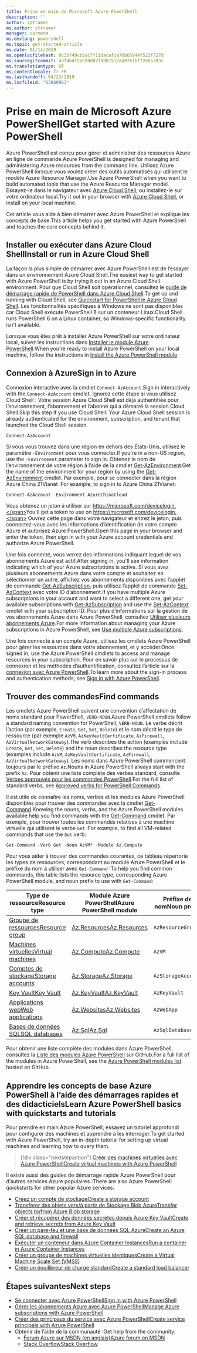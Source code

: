 ```yaml
---
title: Prise en main de Microsoft Azure PowerShell
description: ''
author: sptramer
ms.author: sttramer
manager: carmonm
ms.devlang: powershell
ms.topic: get-started-article
ms.date: 01/14/2019
ms.openlocfilehash: 0c3b749cb2ac7f11dacafca76b65944f523f727d
ms.sourcegitcommit: 43f4bdf2a59dd82fd881512aa9761bf72eb5703c
ms.translationtype: HT
ms.contentlocale: fr-FR
ms.lasthandoff: 04/23/2019
ms.locfileid: "63068963"
---
```

# <a name="get-started-with-azure-powershell"></a><span data-ttu-id="5d88a-102">Prise en main de Microsoft Azure PowerShell</span><span class="sxs-lookup"><span data-stu-id="5d88a-102">Get started with Azure PowerShell</span></span>

<span data-ttu-id="5d88a-103">Azure PowerShell est conçu pour gérer et administrer des ressources Azure en ligne de commande.</span><span class="sxs-lookup"><span data-stu-id="5d88a-103">Azure PowerShell is designed for managing and administering Azure resources from the command line.</span></span> <span data-ttu-id="5d88a-104">Utilisez Azure PowerShell lorsque vous voulez créer des outils automatisés qui utilisent le modèle Azure Resource Manager.</span><span class="sxs-lookup"><span data-stu-id="5d88a-104">Use Azure PowerShell when you want to build automated tools that use the Azure Resource Manager model.</span></span>
<span data-ttu-id="5d88a-105">Essayez-le dans le navigateur avec [Azure Cloud Shell](/azure/cloud-shell/overview), ou installez-le sur votre ordinateur local.</span><span class="sxs-lookup"><span data-stu-id="5d88a-105">Try it out in your browser with [Azure Cloud Shell](/azure/cloud-shell/overview), or install on your local machine.</span></span>

<span data-ttu-id="5d88a-106">Cet article vous aide à bien démarrer avec Azure PowerShell et explique les concepts de base.</span><span class="sxs-lookup"><span data-stu-id="5d88a-106">This article helps you get started with Azure PowerShell and teaches the core concepts behind it.</span></span>

## <a name="install-or-run-in-azure-cloud-shell"></a><span data-ttu-id="5d88a-107">Installer ou exécuter dans Azure Cloud Shell</span><span class="sxs-lookup"><span data-stu-id="5d88a-107">Install or run in Azure Cloud Shell</span></span>

<span data-ttu-id="5d88a-108">La façon la plus simple de démarrer avec Azure PowerShell est de l’essayer dans un environnement Azure Cloud Shell.</span><span class="sxs-lookup"><span data-stu-id="5d88a-108">The easiest way to get started with Azure PowerShell is by trying it out in an Azure Cloud Shell environment.</span></span>
<span data-ttu-id="5d88a-109">Pour que Cloud Shell soit opérationnel, consultez le [guide de démarrage rapide de PowerShell dans Azure Cloud Shell](/azure/cloud-shell/quickstart-powershell).</span><span class="sxs-lookup"><span data-stu-id="5d88a-109">To get up and running with Cloud Shell, see [Quickstart for PowerShell in Azure Cloud Shell](/azure/cloud-shell/quickstart-powershell).</span></span>
<span data-ttu-id="5d88a-110">Les fonctionnalités spécifiques à Windows ne sont pas disponibles car Cloud Shell exécute PowerShell 6 sur un conteneur Linux.</span><span class="sxs-lookup"><span data-stu-id="5d88a-110">Cloud Shell runs PowerShell 6 on a Linux container, so Windows-specific functionality isn't available.</span></span>

<span data-ttu-id="5d88a-111">Lorsque vous êtes prêt à installer Azure PowerShell sur votre ordinateur local, suivez les instructions dans [Installer le module Azure PowerShell](install-az-ps.md).</span><span class="sxs-lookup"><span data-stu-id="5d88a-111">When you're ready to install Azure PowerShell on your local machine, follow the instructions in [Install the Azure PowerShell module](install-az-ps.md).</span></span>

## <a name="sign-in-to-azure"></a><span data-ttu-id="5d88a-112">Connexion à Azure</span><span class="sxs-lookup"><span data-stu-id="5d88a-112">Sign in to Azure</span></span>

<span data-ttu-id="5d88a-113">Connexion interactive avec la cmdlet `Connect-AzAccount`.</span><span class="sxs-lookup"><span data-stu-id="5d88a-113">Sign in interactively with the `Connect-AzAccount` cmdlet.</span></span> <span data-ttu-id="5d88a-114">Ignorez cette étape si vous utilisez Cloud Shell : Votre session Azure Cloud Shell est déjà authentifiée pour l’environnement, l’abonnement et l’abonné qui a démarré la session Cloud Shell.</span><span class="sxs-lookup"><span data-stu-id="5d88a-114">Skip this step if you use Cloud Shell: Your Azure Cloud Shell session is already authenticated for the environment, subscription, and tenant that launched the Cloud Shell session.</span></span>

```azurepowershell-interactive
Connect-AzAccount
```

<span data-ttu-id="5d88a-115">Si vous vous trouvez dans une région en dehors des États-Unis, utilisez le paramètre `-Environment` pour vous connecter.</span><span class="sxs-lookup"><span data-stu-id="5d88a-115">If you're in a non-US region, use the `-Environment` parameter to sign in.</span></span> <span data-ttu-id="5d88a-116">Obtenez le nom de l’environnement de votre région à l’aide de la cmdlet [Get-AzEnvironment](/powershell/module/Az.Accounts/Get-AzEnvironment).</span><span class="sxs-lookup"><span data-stu-id="5d88a-116">Get the name of the environment for your region by using the [Get-AzEnvironment](/powershell/module/Az.Accounts/Get-AzEnvironment) cmdlet.</span></span> <span data-ttu-id="5d88a-117">Par exemple, pour se connecter dans la région Azure China 21Vianet :</span><span class="sxs-lookup"><span data-stu-id="5d88a-117">For example, to sign in to Azure China 21Vianet:</span></span>

```azurepowershell-interactive
Connect-AzAccount -Environment AzureChinaCloud
```

<span data-ttu-id="5d88a-118">Vous obtenez un jeton à utiliser sur https://microsoft.com/devicelogin.</span><span class="sxs-lookup"><span data-stu-id="5d88a-118">You'll get a token to use on https://microsoft.com/devicelogin.</span></span> <span data-ttu-id="5d88a-119">Ouvrez cette page dans votre navigateur et entrez le jeton, puis connectez-vous avec les informations d’identification de votre compte Azure et autorisez Azure PowerShell.</span><span class="sxs-lookup"><span data-stu-id="5d88a-119">Open this page in your browser and enter the token, then sign in with your Azure account credentials and authorize Azure PowerShell.</span></span> 

<span data-ttu-id="5d88a-120">Une fois connecté, vous verrez des informations indiquant lequel de vos abonnements Azure est actif.</span><span class="sxs-lookup"><span data-stu-id="5d88a-120">After signing in, you'll see information indicating which of your Azure subscriptions is active.</span></span> <span data-ttu-id="5d88a-121">Si vous avez plusieurs abonnements Azure dans votre compte et souhaitez en sélectionner un autre, affichez vos abonnements disponibles avec l’applet de commande [Get-AzSubscription](/powershell/module/az.accounts/get-azsubscription), puis utilisez l’applet de commande [Set-AzContext](/powershell/module/az.accounts/set-azcontext) avec votre ID d’abonnement.</span><span class="sxs-lookup"><span data-stu-id="5d88a-121">If you have multiple Azure subscriptions in your account and want to select a different one, get your available subscriptions with [Get-AzSubscription](/powershell/module/az.accounts/get-azsubscription) and use the [Set-AzContext](/powershell/module/az.accounts/set-azcontext) cmdlet with your subscription ID.</span></span>
<span data-ttu-id="5d88a-122">Pour plus d’informations sur la gestion de vos abonnements Azure dans Azure PowerShell, consultez [Utiliser plusieurs abonnements Azure](manage-subscriptions-azureps.md).</span><span class="sxs-lookup"><span data-stu-id="5d88a-122">For more information about managing your Azure subscriptions in Azure PowerShell, see [Use multiple Azure subscriptions](manage-subscriptions-azureps.md).</span></span>

<span data-ttu-id="5d88a-123">Une fois connecté à un compte Azure, utilisez les cmdlets Azure PowerShell pour gérer les ressources dans votre abonnement, et y accéder.</span><span class="sxs-lookup"><span data-stu-id="5d88a-123">Once signed in, use the Azure PowerShell cmdlets to access and manage resources in your subscription.</span></span> <span data-ttu-id="5d88a-124">Pour en savoir plus sur le processus de connexion et les méthodes d’authentification, consultez l’article sur la [connexion avec Azure PowerShell](authenticate-azureps.md).</span><span class="sxs-lookup"><span data-stu-id="5d88a-124">To learn more about the sign-in process and authentication methods, see [Sign in with Azure PowerShell](authenticate-azureps.md).</span></span>

## <a name="find-commands"></a><span data-ttu-id="5d88a-125">Trouver des commandes</span><span class="sxs-lookup"><span data-stu-id="5d88a-125">Find commands</span></span>

<span data-ttu-id="5d88a-126">Les cmdlets Azure PowerShell suivent une convention d’affectation de noms standard pour PowerShell, `VERB-NOUN`.</span><span class="sxs-lookup"><span data-stu-id="5d88a-126">Azure PowerShell cmdlets follow a standard naming convention for PowerShell, `VERB-NOUN`.</span></span> <span data-ttu-id="5d88a-127">Le verbe décrit l’action (par exemple, `Create`, `Get`, `Set`, `Delete`) et le nom décrit le type de ressource (par exemple `AzVM`, `AzKeyVaultCertificate`, `AzFirewall`, `AzVirtualNetworkGateway`).</span><span class="sxs-lookup"><span data-stu-id="5d88a-127">The verb describes the action (examples include `Create`, `Get`, `Set`, `Delete`) and the noun describes the resource type (examples include `AzVM`, `AzKeyVaultCertificate`, `AzFirewall`, `AzVirtualNetworkGateway`).</span></span> <span data-ttu-id="5d88a-128">Les noms dans Azure PowerShell commencent toujours par le préfixe `Az`.</span><span class="sxs-lookup"><span data-stu-id="5d88a-128">Nouns in Azure PowerShell always start with the prefix `Az`.</span></span> <span data-ttu-id="5d88a-129">Pour obtenir une liste complète des verbes standard, consulte [Verbes approuvés pour les commandes PowerShell](/powershell/developer/cmdlet/approved-verbs-for-windows-powershell-commands).</span><span class="sxs-lookup"><span data-stu-id="5d88a-129">For the full list of standard verbs, see [Approved verbs for PowerShell Commands](/powershell/developer/cmdlet/approved-verbs-for-windows-powershell-commands).</span></span>

<span data-ttu-id="5d88a-130">Il est utile de connaître les noms, verbes et les modules Azure PowerShell disponibles pour trouver des commandes avec la cmdlet [Get-Command](/powershell/module/microsoft.powershell.core/get-command).</span><span class="sxs-lookup"><span data-stu-id="5d88a-130">Knowing the nouns, verbs, and the Azure PowerShell modules available help you find commands with the [Get-Command](/powershell/module/microsoft.powershell.core/get-command) cmdlet.</span></span> <span data-ttu-id="5d88a-131">Par exemple, pour trouver toutes les commandes relatives à une machine virtuelle qui utilisent le verbe `Get` :</span><span class="sxs-lookup"><span data-stu-id="5d88a-131">For example, to find all VM-related commands that use the `Get` verb:</span></span>

```powershell-interactive
Get-Command -Verb Get -Noun AzVM* -Module Az.Compute
```

<span data-ttu-id="5d88a-132">Pour vous aider à trouver des commandes courantes, ce tableau répertorie les types de ressources, correspondant au module Azure PowerShell et le préfixe du nom à utiliser avec `Get-Command` :</span><span class="sxs-lookup"><span data-stu-id="5d88a-132">To help you find common commands, this table lists the resource type, corresponding Azure PowerShell module, and noun prefix to use with `Get-Command`:</span></span>

| <span data-ttu-id="5d88a-133">Type de ressource</span><span class="sxs-lookup"><span data-stu-id="5d88a-133">Resource type</span></span> | <span data-ttu-id="5d88a-134">Module Azure PowerShell</span><span class="sxs-lookup"><span data-stu-id="5d88a-134">Azure PowerShell module</span></span> | <span data-ttu-id="5d88a-135">Préfixe de nom</span><span class="sxs-lookup"><span data-stu-id="5d88a-135">Noun prefix</span></span> |
|---------------|-------------------------|----------------|
| [<span data-ttu-id="5d88a-136">Groupe de ressources</span><span class="sxs-lookup"><span data-stu-id="5d88a-136">Resource group</span></span>](/azure/azure-resource-manager/resource-group-overview) | [<span data-ttu-id="5d88a-137">Az.Resources</span><span class="sxs-lookup"><span data-stu-id="5d88a-137">Az.Resources</span></span>](/powershell/module/az.resources#resources) | `AzResourceGroup` |
| [<span data-ttu-id="5d88a-138">Machines virtuelles</span><span class="sxs-lookup"><span data-stu-id="5d88a-138">Virtual machines</span></span>](/azure/virtual-machines) | [<span data-ttu-id="5d88a-139">Az.Compute</span><span class="sxs-lookup"><span data-stu-id="5d88a-139">Az.Compute</span></span>](/powershell/module/az.compute#virtual_machines) | `AzVM` |
| [<span data-ttu-id="5d88a-140">Comptes de stockage</span><span class="sxs-lookup"><span data-stu-id="5d88a-140">Storage accounts</span></span>](/azure/storage/common/storage-introduction) | [<span data-ttu-id="5d88a-141">Az.Storage</span><span class="sxs-lookup"><span data-stu-id="5d88a-141">Az.Storage</span></span>](/powershell/module/az.storage/) | `AzStorageAccount` |
| [<span data-ttu-id="5d88a-142">Key Vault</span><span class="sxs-lookup"><span data-stu-id="5d88a-142">Key Vault</span></span>](/azure/key-vault/key-vault-whatis) | [<span data-ttu-id="5d88a-143">Az.KeyVault</span><span class="sxs-lookup"><span data-stu-id="5d88a-143">Az.KeyVault</span></span>](/powershell/module/az.keyvault) | `AzKeyVault` |
| [<span data-ttu-id="5d88a-144">Applications web</span><span class="sxs-lookup"><span data-stu-id="5d88a-144">Web applications</span></span>](/azure/app-service) | [<span data-ttu-id="5d88a-145">Az.Websites</span><span class="sxs-lookup"><span data-stu-id="5d88a-145">Az.Websites</span></span>](/powershell/module/az.websites) | `AzWebApp` |
| [<span data-ttu-id="5d88a-146">Bases de données SQL</span><span class="sxs-lookup"><span data-stu-id="5d88a-146">SQL databases</span></span>](/azure/sql-database) | [<span data-ttu-id="5d88a-147">Az.Sql</span><span class="sxs-lookup"><span data-stu-id="5d88a-147">Az.Sql</span></span>](/powershell/module/az.sql) | `AzSqlDatabase` |

<span data-ttu-id="5d88a-148">Pour obtenir une liste complète des modules dans Azure PowerShell, consultez la [Liste des modules Azure PowerShell](https://github.com/Azure/azure-powershell/blob/master/documentation/azure-powershell-modules.md) sur GitHub.</span><span class="sxs-lookup"><span data-stu-id="5d88a-148">For a full list of the modules in Azure PowerShell, see the [Azure PowerShell modules list](https://github.com/Azure/azure-powershell/blob/master/documentation/azure-powershell-modules.md) hosted on GitHub.</span></span>

## <a name="learn-azure-powershell-basics-with-quickstarts-and-tutorials"></a><span data-ttu-id="5d88a-149">Apprendre les concepts de base Azure PowerShell à l’aide des démarrages rapides et des didacticiels</span><span class="sxs-lookup"><span data-stu-id="5d88a-149">Learn Azure PowerShell basics with quickstarts and tutorials</span></span>

<span data-ttu-id="5d88a-150">Pour prendre en main Azure PowerShell, essayez un tutoriel approfondi pour configurer des machines et apprendre à les interroger.</span><span class="sxs-lookup"><span data-stu-id="5d88a-150">To get started with Azure PowerShell, try an in-depth tutorial for setting up virtual machines and learning how to query them.</span></span>

> [!div class="nextstepaction"]
> [<span data-ttu-id="5d88a-151">Créer des machines virtuelles avec Azure PowerShell</span><span class="sxs-lookup"><span data-stu-id="5d88a-151">Create virtual machines with Azure PowerShell</span></span>](azureps-vm-tutorial.yml)

<span data-ttu-id="5d88a-152">Il existe aussi des guides de démarrage rapide Azure PowerShell pour d’autres services Azure populaires :</span><span class="sxs-lookup"><span data-stu-id="5d88a-152">There are also Azure PowerShell quickstarts for other popular Azure services:</span></span>

* [<span data-ttu-id="5d88a-153">Créez un compte de stockage</span><span class="sxs-lookup"><span data-stu-id="5d88a-153">Create a storage account</span></span>](/azure/storage/common/storage-quickstart-create-account?tabs=azure-powershell)
* [<span data-ttu-id="5d88a-154">Transférer des objets vers/à partir de Stockage Blob Azure</span><span class="sxs-lookup"><span data-stu-id="5d88a-154">Transfer objects to/from Azure Blob storage</span></span>](/azure/storage/blobs/storage-quickstart-blobs-powershell)
* [<span data-ttu-id="5d88a-155">Créer et récupérer des données secrètes depuis Azure Key Vault</span><span class="sxs-lookup"><span data-stu-id="5d88a-155">Create and retrieve secrets from Azure Key Vault</span></span>](/azure/key-vault/quick-create-powershell)
* [<span data-ttu-id="5d88a-156">Créer un pare-feu et une base de données SQL Azure</span><span class="sxs-lookup"><span data-stu-id="5d88a-156">Create an Azure SQL database and firewall</span></span>](/azure/sql-database/scripts/sql-database-create-and-configure-database-powershell)
* [<span data-ttu-id="5d88a-157">Exécuter un conteneur dans Azure Container Instances</span><span class="sxs-lookup"><span data-stu-id="5d88a-157">Run a container in Azure Container Instances</span></span>](/azure/container-instances/container-instances-quickstart-powershell)
* [<span data-ttu-id="5d88a-158">Créer un groupe de machines virtuelles identiques</span><span class="sxs-lookup"><span data-stu-id="5d88a-158">Create a Virtual Machine Scale Set (VMSS)</span></span>](/azure/virtual-machine-scale-sets/quick-create-powershell)
* [<span data-ttu-id="5d88a-159">Créer un équilibreur de charge standard</span><span class="sxs-lookup"><span data-stu-id="5d88a-159">Create a standard load balancer</span></span>](/azure/load-balancer/quickstart-create-standard-load-balancer-powershell)

## <a name="next-steps"></a><span data-ttu-id="5d88a-160">Étapes suivantes</span><span class="sxs-lookup"><span data-stu-id="5d88a-160">Next steps</span></span>

* [<span data-ttu-id="5d88a-161">Se connecter avec Azure PowerShell</span><span class="sxs-lookup"><span data-stu-id="5d88a-161">Sign in with Azure PowerShell</span></span>](authenticate-azureps.md)
* [<span data-ttu-id="5d88a-162">Gérer les abonnements Azure avec Azure PowerShell</span><span class="sxs-lookup"><span data-stu-id="5d88a-162">Manage Azure subscriptions with Azure PowerShell</span></span>](manage-subscriptions-azureps.md)
* [<span data-ttu-id="5d88a-163">Créer des principaux du service avec Azure PowerShell</span><span class="sxs-lookup"><span data-stu-id="5d88a-163">Create service principals with Azure PowerShell</span></span>](create-azure-service-principal-azureps.md)
* <span data-ttu-id="5d88a-164">Obtenir de l’aide de la communauté :</span><span class="sxs-lookup"><span data-stu-id="5d88a-164">Get help from the community:</span></span>
  * [<span data-ttu-id="5d88a-165">Forum Azure sur MSDN (en anglais)</span><span class="sxs-lookup"><span data-stu-id="5d88a-165">Azure forum on MSDN</span></span>](http://go.microsoft.com/fwlink/p/?LinkId=320212)
  * [<span data-ttu-id="5d88a-166">Stack Overflow</span><span class="sxs-lookup"><span data-stu-id="5d88a-166">Stack Overflow</span></span>](http://go.microsoft.com/fwlink/?LinkId=320213)

